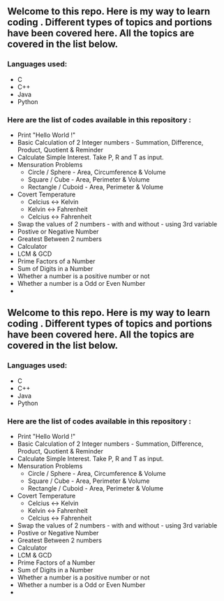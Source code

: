 ## Welcome to this repo. Here is my way to learn coding . Different types of topics and portions have been covered here. All the topics are covered in the list below.
### Languages used:
- C
- C++
- Java
- Python

### Here are the list of codes available in this repository : 
-   Print "Hello World !"
-   Basic Calculation of 2 Integer numbers - Summation, Difference, Product, Quotient & Reminder
-	Calculate Simple Interest. Take P, R and T as input.
-	Mensuration Problems
    - Circle / Sphere - Area, Circumference & Volume
    - Square / Cube - Area, Perimeter & Volume
    - Rectangle / Cuboid - Area, Perimeter & Volume
-   Covert Temperature 
    - Celcius <-> Kelvin
    - Kelvin <-> Fahrenheit   
    - Celcius <-> Fahrenheit
-   Swap the values of 2 numbers - with and without - using 3rd variable
-   Postive or Negative Number 
-   Greatest Between 2 numbers
-   Calculator 
-   LCM & GCD
-   Prime Factors of a Number
-   Sum of Digits in a Number
-   Whether a number is a positive number or not
-   Whether a number is a Odd or Even Number
-   

## Welcome to this repo. Here is my way to learn coding . Different types of topics and portions have been covered here. All the topics are covered in the list below.
### Languages used:
- C
- C++
- Java
- Python

### Here are the list of codes available in this repository : 
-   Print "Hello World !"
-   Basic Calculation of 2 Integer numbers - Summation, Difference, Product, Quotient & Reminder
-	Calculate Simple Interest. Take P, R and T as input.
-	Mensuration Problems
    - Circle / Sphere - Area, Circumference & Volume
    - Square / Cube - Area, Perimeter & Volume
    - Rectangle / Cuboid - Area, Perimeter & Volume
-   Covert Temperature 
    - Celcius <-> Kelvin
    - Kelvin <-> Fahrenheit   
    - Celcius <-> Fahrenheit
-   Swap the values of 2 numbers - with and without - using 3rd variable
-   Postive or Negative Number 
-   Greatest Between 2 numbers
-   Calculator 
-   LCM & GCD
-   Prime Factors of a Number
-   Sum of Digits in a Number
-   Whether a number is a positive number or not
-   Whether a number is a Odd or Even Number
-   
